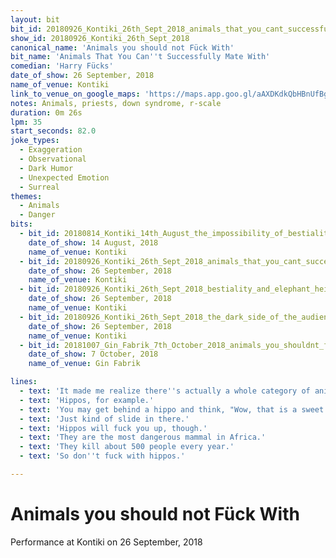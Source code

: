 ```yaml
---
layout: bit
bit_id: 20180926_Kontiki_26th_Sept_2018_animals_that_you_cant_successfully_mate_with
show_id: 20180926_Kontiki_26th_Sept_2018
canonical_name: 'Animals you should not Fück With'
bit_name: 'Animals That You Can''t Successfully Mate With'
comedian: 'Harry Fücks'
date_of_show: 26 September, 2018
name_of_venue: Kontiki
link_to_venue_on_google_maps: 'https://maps.app.goo.gl/aAXDKdkQbHBnUfBg7'
notes: Animals, priests, down syndrome, r-scale
duration: 0m 26s
lpm: 35
start_seconds: 82.0
joke_types:
  - Exaggeration
  - Observational
  - Dark Humor
  - Unexpected Emotion
  - Surreal
themes:
  - Animals
  - Danger
bits:
  - bit_id: 20180814_Kontiki_14th_August_the_impossibility_of_bestiality_with_certain_animals
    date_of_show: 14 August, 2018
    name_of_venue: Kontiki
  - bit_id: 20180926_Kontiki_26th_Sept_2018_animals_that_you_cant_successfully_mate_with
    date_of_show: 26 September, 2018
    name_of_venue: Kontiki
  - bit_id: 20180926_Kontiki_26th_Sept_2018_bestiality_and_elephant_heights
    date_of_show: 26 September, 2018
    name_of_venue: Kontiki
  - bit_id: 20180926_Kontiki_26th_Sept_2018_the_dark_side_of_the_audiences_humor
    date_of_show: 26 September, 2018
    name_of_venue: Kontiki
  - bit_id: 20181007_Gin_Fabrik_7th_October_2018_animals_you_shouldnt_fuchs_with
    date_of_show: 7 October, 2018
    name_of_venue: Gin Fabrik

lines:
  - text: 'It made me realize there''s actually a whole category of animals that you just can''t fuck.'
  - text: 'Hippos, for example.'
  - text: 'You may get behind a hippo and think, "Wow, that is a sweet ass."'
  - text: 'Just kind of slide in there.'
  - text: 'Hippos will fuck you up, though.'
  - text: 'They are the most dangerous mammal in Africa.'
  - text: 'They kill about 500 people every year.'
  - text: 'So don''t fuck with hippos.'

---
```


# Animals you should not Fück With

Performance at Kontiki on 26 September, 2018
